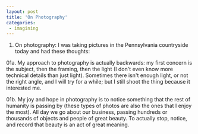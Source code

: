```yaml
---
layout: post
title: 'On Photography'
categories:
 - imagining
---
```




01. On photography: I was taking pictures in the Pennsylvania countryside today and had these thoughts:



01a. My approach to photography is actually backwards: my first concern is the subject, then the framing, then the light (I don't even know more technical details than just light). Sometimes there isn't enough light, or not the right angle, and I will try for a while; but I still shoot the thing because it interested me.



01b. My joy and hope in photography is to notice something that the rest of humanity is passing by (these types of photos are also the ones that I enjoy the most). All day we go about our business, passing hundreds or thousands of objects and people of great beauty. To actually stop, notice, and record that beauty is an act of great meaning.